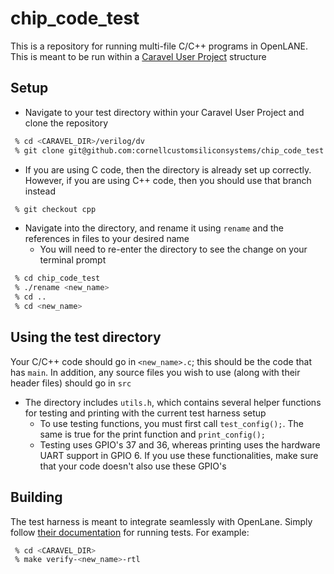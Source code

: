 # chip_code_test
This is a repository for running multi-file C/C++ programs in OpenLANE. This is meant to be run within a [Caravel User Project](https://github.com/efabless/caravel_user_project) structure

## Setup
 - Navigate to your test directory within your Caravel User Project and clone the repository
 ```bash
  % cd <CARAVEL_DIR>/verilog/dv
  % git clone git@github.com:cornellcustomsiliconsystems/chip_code_test.git
 ```

  - If you are using C code, then the directory is already set up correctly.
    However, if you are using C++ code, then you should use that branch instead

 ```bash
  % git checkout cpp
 ```
 
  - Navigate into the directory, and rename it using `rename` and the references in files to your desired name
    - You will need to re-enter the directory to see the change on your terminal prompt
    
```bash
 % cd chip_code_test
 % ./rename <new_name>
 % cd ..
 % cd <new_name>
 ```
 
 ## Using the test directory
 
 Your C/C++ code should go in `<new_name>.c`; this should be the code that has `main`. In addition, any source files you wish to use (along with their header files) should go in `src`
  - The directory includes `utils.h`, which contains several helper functions for testing and printing with the current test harness setup
    - To use testing functions, you must first call `test_config();`. The same is true for the print function and `print_config();`
    - Testing uses GPIO's 37 and 36, whereas printing uses the hardware UART support in GPIO 6.
      If you use these functionalities, make sure that your code doesn't also use these GPIO's
  
## Building

The test harness is meant to integrate seamlessly with OpenLane. Simply follow [their documentation](https://github.com/efabless/caravel_user_project/blob/main/docs/source/index.rst#running-full-chip-simulation) for running tests. For example:
```bash
 % cd <CARAVEL_DIR>
 % make verify-<new_name>-rtl
```
 
